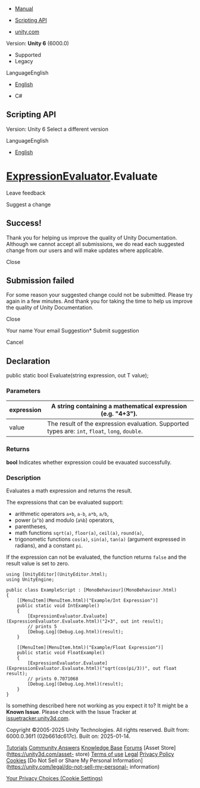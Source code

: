 [ ]()

  * [Manual](../Manual/index.html)
  * [Scripting API](../ScriptReference/index.html)

  * [unity.com](https://unity.com/)

Version: **Unity 6** (6000.0)

  * Supported
  * Legacy

LanguageEnglish

  * [English]()

  * C#

[ ](https://docs.unity3d.com)

## Scripting API

Version: Unity 6 Select a different version

LanguageEnglish

  * [English]()

#  [ExpressionEvaluator](ExpressionEvaluator.html).Evaluate

Leave feedback

Suggest a change

## Success!

Thank you for helping us improve the quality of Unity Documentation. Although
we cannot accept all submissions, we do read each suggested change from our
users and will make updates where applicable.

Close

## Submission failed

For some reason your suggested change could not be submitted. Please <a>try
again</a> in a few minutes. And thank you for taking the time to help us
improve the quality of Unity Documentation.

Close

Your name Your email Suggestion* Submit suggestion

Cancel

[ ]()

## Declaration

public static bool Evaluate(string expression, out T value);

### Parameters

expression | A string containing a mathematical expression (e.g. "4+3").  
---|---  
value | The result of the expression evaluation. Supported types are: `int`, `float`, `long`, `double`.  
  
### Returns

**bool** Indicates whether expression could be evauated successfully.

### Description

Evaluates a math expression and returns the result.

The expressions that can be evaluated support:

  * arithmetic operators `a+b`, `a-b`, `a*b`, `a/b`,
  * power (`a^b`) and modulo (`a%b`) operators,
  * parentheses,
  * math functions `sqrt(a)`, `floor(a)`, `ceil(a)`, `round(a)`,
  * trigonometic functions `cos(a)`, `sin(a)`, `tan(a)` (argument expressed in radians), and a constant `pi`.

If the expression can not be evaluated, the function returns `false` and the
result value is set to zero.

    
    
    using [UnityEditor](UnityEditor.html);
    using UnityEngine;  
      
    public class ExampleScript : [MonoBehaviour](MonoBehaviour.html)
    {
        [[MenuItem](MenuItem.html)("Example/Int Expression")]
        public static void IntExample()
        {
            [ExpressionEvaluator.Evaluate](ExpressionEvaluator.Evaluate.html)("2+3", out int result);
            // prints 5
            [Debug.Log](Debug.Log.html)(result);
        }  
      
        [[MenuItem](MenuItem.html)("Example/Float Expression")]
        public static void FloatExample()
        {
            [ExpressionEvaluator.Evaluate](ExpressionEvaluator.Evaluate.html)("sqrt(cos(pi/3))", out float result);
            // prints 0.7071068
            [Debug.Log](Debug.Log.html)(result);
        }
    }
    

Is something described here not working as you expect it to? It might be a
**Known Issue**. Please check with the Issue Tracker at
[issuetracker.unity3d.com](https://issuetracker.unity3d.com).

Copyright ©2005-2025 Unity Technologies. All rights reserved. Built from:
6000.0.36f1 (02b661dc617c). Built on: 2025-01-14.

[Tutorials](https://unity3d.com/learn) [Community
Answers](https://answers.unity3d.com) [Knowledge
Base](https://support.unity3d.com/hc/en-us)
[Forums](https://forum.unity3d.com) [Asset Store](https://unity3d.com/asset-
store) [Terms of use](https://docs.unity3d.com/Manual/TermsOfUse.html)
[Legal](https://unity.com/legal) [Privacy
Policy](https://unity.com/legal/privacy-policy)
[Cookies](https://unity.com/legal/cookie-policy) [Do Not Sell or Share My
Personal Information](https://unity.com/legal/do-not-sell-my-personal-
information)

[Your Privacy Choices (Cookie Settings)](javascript:void\(0\);)

